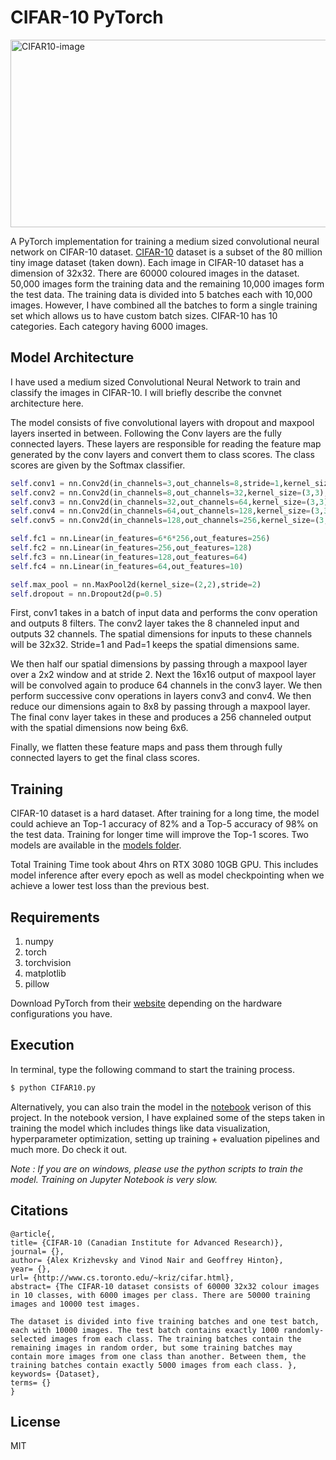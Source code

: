 # CIFAR-10 PyTorch

<img src="https://github.com/iVishalr/cifar10-pytorch/blob/main/log/images/CIFAR10.png" alt="CIFAR10-image" height="300px" width="1000px"></img>


A PyTorch implementation for training a medium sized convolutional neural network on CIFAR-10 dataset. [CIFAR-10](https://www.cs.toronto.edu/~kriz/cifar.html) dataset is a subset of the 80 million tiny image dataset (taken down). Each image in CIFAR-10 dataset has a dimension of 32x32. There are 60000 coloured images in the dataset. 50,000 images form the training data and the remaining 10,000 images form the test data.  The training data is divided into 5 batches each with 10,000 images. However, I have combined all the batches to form a single training set which allows us to have custom batch sizes. CIFAR-10 has 10 categories. Each category having 6000 images. 

## Model Architecture

I have used a medium sized Convolutional Neural Network to train and classify the images in CIFAR-10. I will briefly describe the convnet architecture here.

The model consists of five convolutional layers with dropout and maxpool layers inserted in between. Following the Conv layers are the fully connected layers. These layers are responsible for reading the feature map generated by the conv layers and convert them to class scores. The class scores are given by the Softmax classifier. 

```python
self.conv1 = nn.Conv2d(in_channels=3,out_channels=8,stride=1,kernel_size=(3,3),padding=1)
self.conv2 = nn.Conv2d(in_channels=8,out_channels=32,kernel_size=(3,3),padding=1,stride=1)
self.conv3 = nn.Conv2d(in_channels=32,out_channels=64,kernel_size=(3,3),padding=1,stride=1)
self.conv4 = nn.Conv2d(in_channels=64,out_channels=128,kernel_size=(3,3),padding=1,stride=1)
self.conv5 = nn.Conv2d(in_channels=128,out_channels=256,kernel_size=(3,3),stride=1)

self.fc1 = nn.Linear(in_features=6*6*256,out_features=256)
self.fc2 = nn.Linear(in_features=256,out_features=128)
self.fc3 = nn.Linear(in_features=128,out_features=64)
self.fc4 = nn.Linear(in_features=64,out_features=10)

self.max_pool = nn.MaxPool2d(kernel_size=(2,2),stride=2)
self.dropout = nn.Dropout2d(p=0.5)
```

First, conv1 takes in a batch of input data and performs the conv operation and outputs 8 filters. The conv2 layer takes the 8 channeled input and outputs 32 channels. The spatial dimensions for inputs to these channels will be 32x32. Stride=1 and Pad=1 keeps the spatial dimensions same.

We then half our spatial dimensions by passing through a maxpool layer over a 2x2 window and at stride 2. Next the 16x16 output of maxpool layer will be convolved again to produce 64 channels in the conv3 layer. We then perform successive conv operations in layers conv3 and conv4. We then reduce our dimensions again to 8x8 by passing through a maxpool layer. The final conv layer takes in these and produces a 256 channeled output with the spatial dimensions now being 6x6.

Finally, we flatten these feature maps and pass them through fully connected layers to get the final class scores.

## Training

CIFAR-10 dataset is a hard dataset. After training for a long time, the model could achieve an Top-1 accuracy of 82% and a Top-5 accuracy of 98% on the test data. Training for longer time will improve the Top-1 scores. Two models are available in the [models folder](https://github.com/iVishalr/cifar10-pytorch/tree/main/models).

Total Training Time took about 4hrs on RTX 3080 10GB GPU. This includes model inference after every epoch as well as model checkpointing when we achieve a lower test loss than the previous best.

## Requirements

1. numpy
2. torch
3. torchvision
4. matplotlib
5. pillow

Download PyTorch from their [website](https://pytorch.org/get-started/locally/) depending on the hardware configurations you have.

## Execution

In terminal, type the following command to start the training process.

```bash
$ python CIFAR10.py
```

Alternatively, you can also train the model in the [notebook](https://github.com/iVishalr/cifar10-pytorch/blob/main/notebook/CIFAR10.ipynb) verison of this project. In the notebook version, I have explained some of the steps taken in training the model which includes things like data visualization, hyperparameter optimization, setting up training + evaluation pipelines and much more. Do check it out. 

*Note : If you are on windows, please use the python scripts to train the model. Training on Jupyter Notebook is very slow.*

## Citations

```
@article{,
title= {CIFAR-10 (Canadian Institute for Advanced Research)},
journal= {},
author= {Alex Krizhevsky and Vinod Nair and Geoffrey Hinton},
year= {},
url= {http://www.cs.toronto.edu/~kriz/cifar.html},
abstract= {The CIFAR-10 dataset consists of 60000 32x32 colour images in 10 classes, with 6000 images per class. There are 50000 training images and 10000 test images. 

The dataset is divided into five training batches and one test batch, each with 10000 images. The test batch contains exactly 1000 randomly-selected images from each class. The training batches contain the remaining images in random order, but some training batches may contain more images from one class than another. Between them, the training batches contain exactly 5000 images from each class. },
keywords= {Dataset},
terms= {}
}
```

## License

MIT
